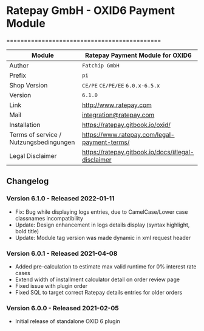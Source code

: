 # Ratepay GmbH - OXID6 Payment Module
============================================

|Module | Ratepay Payment Module for OXID6
|------|----------
|Author | `Fatchip GmbH`
|Prefix | `pi`
|Shop Version | `CE/PE` `CE/PE/EE` `6.0.x-6.5.x`
|Version | `6.1.0`
|Link | http://www.ratepay.com
|Mail | integration@ratepay.com
|Installation | https://ratepay.gitbook.io/oxid/
|Terms of service / Nutzungsbedingungen | https://www.ratepay.com/legal-payment-terms/
|Legal Disclaimer|https://ratepay.gitbook.io/docs/#legal-disclaimer

## Changelog

### Version 6.1.0 - Released 2022-01-11
* Fix: Bug while displaying logs entries, due to CamelCase/Lower case classnames incompatibility
* Update: Design enhancement in logs details display (syntax highlight, bold title)
* Update: Module tag version was made dynamic in xml request header

### Version 6.0.1 - Released 2021-04-08
* Added pre-calculation to estimate max valid runtime for 0% interest rate cases
* Extend width of installment calculator detail on order review page
* Fixed issue with plugin order
* Fixed SQL to target correct Ratepay details entries for older orders

### Version 6.0.0 - Released 2021-02-05
* Initial release of standalone OXID 6 plugin
